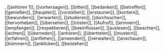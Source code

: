 , [[anhören 1]], [[vorhersagen]], [[bitten]], [[bedanken]], [[betreffen]], [[genießen]], [[haupten]], [[vorstellen]], [[erstaunen]], [[kontern]], [[bewundern]], [[erwarten]], [[studieren]], [[durchsuchen]], [[hervorheben]], [[übersehen]], [[trösten]], [[Aufruf]], [[erinnern]], [[empfangen]], [[respektieren]], [[beeinflussen]], [[auslesen]], [[beachten]], [[achten]], [[überreden]], [[anhören]], [[übertreten]], [[mustern]], [[erfahren]], [[anflehen]], [[anwenden]], [[verwalten]], [[anschauen]], [[kümmern]], [[anblicken]], [[beistehen]]